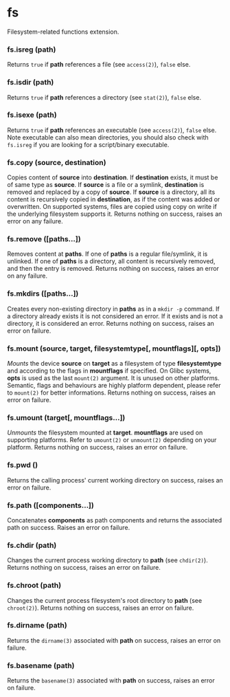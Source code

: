 # fs

Filesystem-related functions extension.

### fs.isreg (path)

Returns `true` if **path** references a file (see `access(2)`), `false` else.

### fs.isdir (path)

Returns `true` if **path** references a directory (see `stat(2)`), `false` else.

### fs.isexe (path)

Returns `true` if **path** references an executable (see `access(2)`), `false` else.
Note executable can also mean directories, you should also check with `fs.isreg` if you are looking for a script/binary executable.

### fs.copy (source, destination)

Copies content of **source** into **destination**. If **destination** exists, it must be of same type as **source**.
If **source** is a file or a symlink, **destination** is removed and replaced by a copy of **source**.
If **source** is a directory, all its content is recursively copied in **destination**, as if the content was added or overwritten.
On supported systems, files are copied using copy on write if the underlying filesystem supports it.
Returns nothing on success, raises an error on any failure.

### fs.remove ([paths...])

Removes content at **paths**. If one of **paths** is a regular file/symlink, it is unlinked.
If one of **paths** is a directory, all content is recursively removed, and then the entry is removed.
Returns nothing on success, raises an error on any failure.

### fs.mkdirs ([paths...])

Creates every non-existing directory in **paths** as in a `mkdir -p` command.
If a directory already exists it is not considered an error. If it exists and is not a directory, it is considered an error.
Returns nothing on success, raises an error on failure.

### fs.mount (source, target, filesystemtype[, mountflags]\[, opts])

_Mounts_ the device **source** on **target** as a filesystem of type **filesystemtype** and according to the flags in **mountflags** if specified.
On Glibc systems, **opts** is used as the last `mount(2)` argument. It is unused on other platforms.
Semantic, flags and behaviours are highly platform dependent, please refer to `mount(2)` for better informations.
Returns nothing on success, raises an error on failure.

### fs.umount (target[, mountflags...])

_Unmounts_ the filesystem mounted at **target**. **mountflags** are used on supporting platforms. Refer to `umount(2)` or `unmount(2)` depending on your platform.
Returns nothing on success, raises an error on failure.

### fs.pwd ()

Returns the calling process' current working directory on success, raises an error on failure.

### fs.path ([components...])

Concatenates **components** as path components and returns the associated path on success.
Raises an error on failure.

### fs.chdir (path)

Changes the current process working directory to **path** (see `chdir(2)`).
Returns nothing on success, raises an error on failure.

### fs.chroot (path)

Changes the current process filesystem's root directory to **path** (see `chroot(2)`).
Returns nothing on success, raises an error on failure.

### fs.dirname (path)

Returns the `dirname(3)` associated with **path** on success, raises an error on failure.

### fs.basename (path)

Returns the `basename(3)` associated with **path** on success, raises an error on failure.


